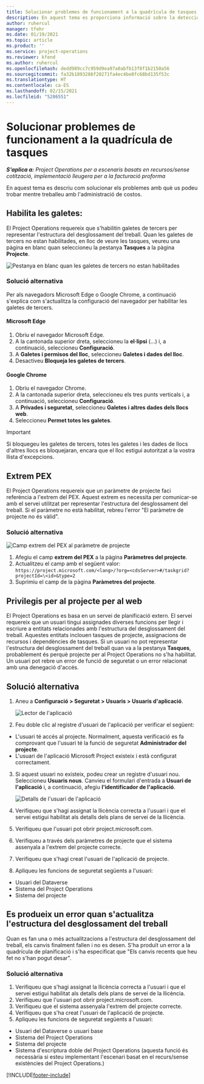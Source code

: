 ```yaml
---
title: Solucionar problemes de funcionament a la quadrícula de tasques
description: En aquest tema es proporciona informació sobre la detecció d'errors que es necessita quan es treballa a la quadrícula de tasques.
author: ruhercul
manager: tfehr
ms.date: 01/19/2021
ms.topic: article
ms.product: ''
ms.service: project-operations
ms.reviewer: kfend
ms.author: ruhercul
ms.openlocfilehash: dedd989cc7c959d9ea97a0abfb13f8f1b2150a56
ms.sourcegitcommit: fa32b1893286f20271fa4ec4be8fc68bd135f53c
ms.translationtype: HT
ms.contentlocale: ca-ES
ms.lasthandoff: 02/15/2021
ms.locfileid: "5286551"
---
```

# <a name="troubleshoot-working-in-the-task-grid"></a>Solucionar problemes de funcionament a la quadrícula de tasques 

_**S'aplica a:** Project Operations per a escenaris basats en recursos/sense cotització, implementació lleugera per a la facturació proforma_

En aquest tema es descriu com solucionar els problemes amb què us podeu trobar mentre treballeu amb l'administració de costos.

## <a name="enable-cookies"></a>Habilita les galetes:

El Project Operations requereix que s'habilitin galetes de tercers per representar l'estructura del desglossament del treball. Quan les galetes de tercers no estan habilitades, en lloc de veure les tasques, veureu una pàgina en blanc quan seleccioneu la pestanya **Tasques** a la pàgina **Projecte**.

![Pestanya en blanc quan les galetes de tercers no estan habilitades](media/blankschedule.png)


### <a name="workaround"></a>Solució alternativa
Per als navegadors Microsoft Edge o Google Chrome, a continuació s'explica com s'actualitza la configuració del navegador per habilitar les galetes de tercers.

#### <a name="microsoft-edge"></a>Microsoft Edge

1. Obriu el navegador Microsoft Edge.
2. A la cantonada superior dreta, seleccioneu la **el·lipsi** (...) i, a continuació, seleccioneu **Configuració**.
3. A **Galetes i permisos del lloc**, seleccioneu **Galetes i dades del lloc**.
4. Desactiveu **Bloqueja les galetes de tercers**.

#### <a name="google-chrome"></a>Google Chrome

1. Obriu el navegador Chrome.
2. A la cantonada superior dreta, seleccioneu els tres punts verticals i, a continuació, seleccioneu **Configuració**.
3. A **Privades i seguretat**, seleccioneu **Galetes i altres dades dels llocs web**.
4. Seleccioneu **Permet totes les galetes**.

> [!IMPORTANT]
> Si bloquegeu les galetes de tercers, totes les galetes i les dades de llocs d'altres llocs es bloquejaran, encara que el lloc estigui autoritzat a la vostra llista d'excepcions.

## <a name="pex-endpoint"></a>Extrem PEX

El Project Operations requereix que un paràmetre de projecte faci referència a l'extrem del PEX. Aquest extrem es necessita per comunicar-se amb el servei utilitzat per representar l'estructura del desglossament del treball. Si el paràmetre no està habilitat, rebreu l'error "El paràmetre de projecte no és vàlid". 

### <a name="workaround"></a>Solució alternativa
 ![Camp extrem del PEX al paràmetre de projecte](media/projectparameter.png)

1. Afegiu el camp **extrem del PEX** a la pàgina **Paràmetres del projecte**.
2. Actualitzeu el camp amb el següent valor: `https://project.microsoft.com/<lang>/?org=<cdsServer>#/taskgrid?projectId=\<id>&type=2`
3. Suprimiu el camp de la pàgina **Paràmetres del projecte**.

## <a name="privileges-for-project-for-the-web"></a>Privilegis per al projecte per al web

El Project Operations es basa en un servei de planificació extern. El servei requereix que un usuari tingui assignades diverses funcions per llegir i escriure a entitats relacionades amb l'estructura del desglossament del treball. Aquestes entitats inclouen tasques de projecte, assignacions de recursos i dependències de tasques. Si un usuari no pot representar l'estructura del desglossament del treball quan va a la pestanya **Tasques**, probablement és perquè projecte per al Project Operations no s'ha habilitat. Un usuari pot rebre un error de funció de seguretat o un error relacionat amb una denegació d'accés.


## <a name="workaround"></a>Solució alternativa

1. Aneu a **Configuració > Seguretat > Usuaris > Usuaris d'aplicació**.  

   ![Lector de l'aplicació](media/applicationuser.jpg)
   
2. Feu doble clic al registre d'usuari de l'aplicació per verificar el següent:

 - L'usuari té accés al projecte. Normalment, aquesta verificació es fa comprovant que l'usuari té la funció de seguretat **Administrador del projecte**.
 - L'usuari de l'aplicació Microsoft Project existeix i està configurat correctament.
 
3. Si aquest usuari no existeix, podeu crear un registre d'usuari nou. Seleccioneu **Usuaris nous**. Canvieu el formulari d'entrada a **Usuari de l'aplicació** i, a continuació, afegiu **l'identificador de l'aplicació**.

   ![Detalls de l'usuari de l'aplicació](media/applicationuserdetails.jpg)

4. Verifiqueu que s'hagi assignat la llicència correcta a l'usuari i que el servei estigui habilitat als detalls dels plans de servei de la llicència.
5. Verifiqueu que l'usuari pot obrir project.microsoft.com.
6. Verifiqueu a través dels paràmetres de projecte que el sistema assenyala a l'extrem del projecte correcte.
7. Verifiqueu que s'hagi creat l'usuari de l'aplicació de projecte.
8. Apliqueu les funcions de seguretat següents a l'usuari:

  - Usuari del Dataverse
  - Sistema del Project Operations
  - Sistema del projecte

## <a name="error-when-updating-the-work-breakdown-structure"></a>Es produeix un error quan s'actualitza l'estructura del desglossament del treball

Quan es fan una o més actualitzacions a l'estructura del desglossament del treball, els canvis finalment fallen i no es desen. S'ha produït un error a la quadrícula de planificació i s'ha especificat que "Els canvis recents que heu fet no s'han pogut desar".

### <a name="workaround"></a>Solució alternativa

1. Verifiqueu que s'hagi assignat la llicència correcta a l'usuari i que el servei estigui habilitat als detalls dels plans de servei de la llicència.
2. Verifiqueu que l'usuari pot obrir project.microsoft.com.
3. Verifiqueu que el sistema assenyala l'extrem del projecte correcte.
4. Verifiqueu que s'ha creat l'usuari de l'aplicació de projecte.
5. Apliqueu les funcions de seguretat següents a l'usuari:
  
  - Usuari del Dataverse o usuari base
  - Sistema del Project Operations
  - Sistema del projecte
  - Sistema d'escriptura doble del Project Operations (aquesta funció és necessària si esteu implementant l'escenari basat en el recurs/sense existències del Project Operations.)


[!INCLUDE[footer-include](../includes/footer-banner.md)]